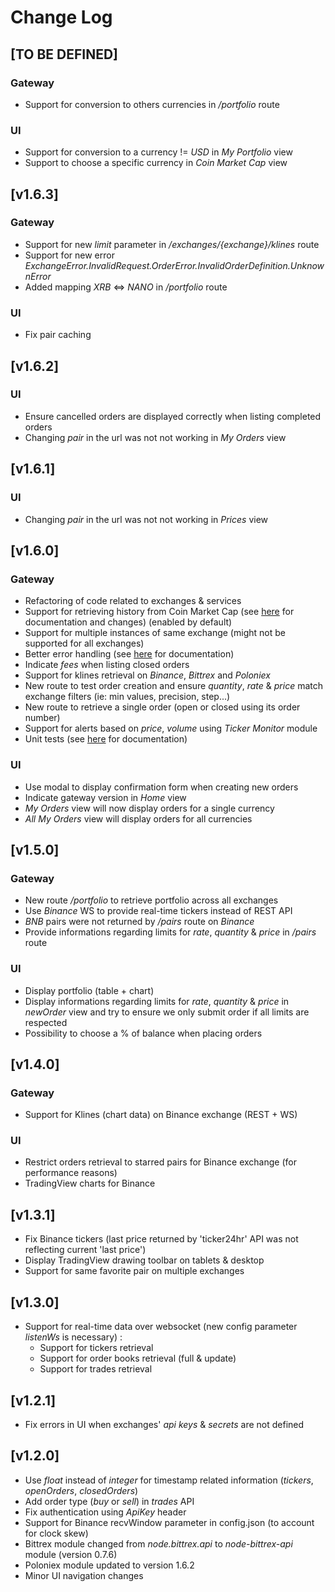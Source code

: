 # Change Log

## [TO BE DEFINED]
### Gateway
* Support for conversion to others currencies in _/portfolio_ route
### UI
* Support for conversion to a currency != _USD_ in _My Portfolio_ view
* Support to choose a specific currency in _Coin Market Cap_ view

## [v1.6.3]
### Gateway
* Support for new _limit_ parameter in _/exchanges/{exchange}/klines_ route
* Support for new error _ExchangeError.InvalidRequest.OrderError.InvalidOrderDefinition.UnknownError_
* Added mapping _XRB_ <=> _NANO_ in _/portfolio_ route
### UI
* Fix pair caching

## [v1.6.2]
### UI
* Ensure cancelled orders are displayed correctly when listing completed orders
* Changing _pair_ in the url was not not working in _My Orders_ view

## [v1.6.1]
### UI
* Changing _pair_ in the url was not not working in _Prices_ view

## [v1.6.0]
### Gateway
* Refactoring of code related to exchanges & services
* Support for retrieving history from Coin Market Cap (see [here](doc/coinmarketcap) for documentation and changes) (enabled by default)
* Support for multiple instances of same exchange (might not be supported for all exchanges)
* Better error handling (see [here](doc/errors.adoc) for documentation)
* Indicate _fees_ when listing closed orders
* Support for klines retrieval on _Binance_, _Bittrex_ and _Poloniex_
* New route to test order creation and ensure _quantity_, _rate_ & _price_ match exchange filters (ie: min values, precision, step...)
* New route to retrieve a single order (open or closed using its order number)
* Support for alerts based on _price_, _volume_ using _Ticker Monitor_ module
* Unit tests (see [here](doc/unitTests.adoc) for documentation)
### UI
* Use modal to display confirmation form when creating new orders
* Indicate gateway version in _Home_ view
* _My Orders_ view will now display orders for a single currency
* _All My Orders_ view will display orders for all currencies

## [v1.5.0]
### Gateway
* New route _/portfolio_ to retrieve portfolio across all exchanges
* Use _Binance_ WS to provide real-time tickers instead of REST API
* _BNB_ pairs were not returned by _/pairs_ route on _Binance_
* Provide informations regarding limits for _rate_, _quantity_ & _price_ in _/pairs_ route
### UI
* Display portfolio (table + chart)
* Display informations regarding limits for _rate_, _quantity_ & _price_ in _newOrder_ view and try to ensure we only submit order if all limits are respected
* Possibility to choose a % of balance when placing orders

## [v1.4.0]
### Gateway
* Support for Klines (chart data) on Binance exchange (REST + WS)

### UI
* Restrict orders retrieval to starred pairs for Binance exchange (for performance reasons)
* TradingView charts for Binance

## [v1.3.1]
* Fix Binance tickers (last price returned by 'ticker24hr' API was not reflecting current 'last price')
* Display TradingView drawing toolbar on tablets & desktop
* Support for same favorite pair on multiple exchanges

## [v1.3.0]
* Support for real-time data over websocket (new config parameter _listenWs_ is necessary) :
  * Support for tickers retrieval
  * Support for order books retrieval (full & update)
  * Support for trades retrieval

## [v1.2.1]
* Fix errors in UI when exchanges' _api keys_ & _secrets_ are not defined

## [v1.2.0]
* Use _float_ instead of _integer_ for timestamp related information (_tickers_, _openOrders_, _closedOrders_)
* Add order type (_buy_ or _sell_) in _trades_ API
* Fix authentication using _ApiKey_ header
* Support for Binance recvWindow parameter in config.json (to account for clock skew)
* Bittrex module changed from _node.bittrex.api_ to _node-bittrex-api_ module (version 0.7.6)
* Poloniex module updated to version 1.6.2
* Minor UI navigation changes
